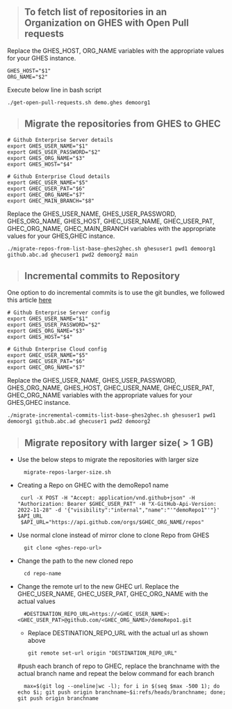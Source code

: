 > <h2>To fetch list of repositories in an Organization on GHES with Open Pull requests</h2>

Replace the GHES_HOST, ORG_NAME variables with the appropriate values for your GHES instance.

    GHES_HOST="$1"
    ORG_NAME="$2"

Execute below line in bash script

    ./get-open-pull-requests.sh demo.ghes demoorg1

> <h2> Migrate the repositories from GHES to GHEC</h2>

    # Github Enterprise Server details
    export GHES_USER_NAME="$1"
    export GHES_USER_PASSWORD="$2"
    export GHES_ORG_NAME="$3"
    export GHES_HOST="$4"

    # Github Enterprise Cloud details
    export GHEC_USER_NAME="$5"
    export GHEC_USER_PAT="$6"
    export GHEC_ORG_NAME="$7"
    export GHEC_MAIN_BRANCH="$8"

Replace the GHES_USER_NAME, GHES_USER_PASSWORD, GHES_ORG_NAME, GHES_HOST, GHEC_USER_NAME, GHEC_USER_PAT, GHEC_ORG_NAME, GHEC_MAIN_BRANCH variables with the appropriate values for your GHES,GHEC instance.

    ./migrate-repos-from-list-base-ghes2ghec.sh ghesuser1 pwd1 demoorg1 github.abc.ad ghecuser1 pwd2 demoorg2 main

> <h2>Incremental commits to Repository</h2>

One option to do incremental commits is to use the git bundles, we followed this article [here](https://stackoverflow.com/questions/66247810/how-can-i-incrementally-mirror-a-git-repository-via-bundle-files)

    # Github Enterprise Server config
    export GHES_USER_NAME="$1"
    export GHES_USER_PASSWORD="$2"
    export GHES_ORG_NAME="$3"
    export GHES_HOST="$4"

    # Github Enterprise Cloud config
    export GHEC_USER_NAME="$5"
    export GHEC_USER_PAT="$6"
    export GHEC_ORG_NAME="$7"

Replace the GHES_USER_NAME, GHES_USER_PASSWORD, GHES_ORG_NAME, GHES_HOST, GHEC_USER_NAME, GHEC_USER_PAT, GHEC_ORG_NAME variables with the appropriate values for your GHES,GHEC instance.

    ./migrate-incremental-commits-list-base-ghes2ghec.sh ghesuser1 pwd1 demoorg1 github.abc.ad ghecuser1 pwd2 demoorg2

> <h2>Migrate repository with larger size( > 1 GB)</h2>

- Use the below steps to migrate the repositories with larger size

        migrate-repos-larger-size.sh

- Creating a Repo on GHEC with the demoRepo1 name

       curl -X POST -H "Accept: application/vnd.github+json" -H "Authorization: Bearer $GHEC_USER_PAT" -H "X-GitHub-Api-Version: 2022-11-28" -d '{"visibility":"internal","name":"'"demoRepo1"'"}' $API_URL
       $API_URL="https://api.github.com/orgs/$GHEC_ORG_NAME/repos"

- Use normal clone instead of mirror clone to clone Repo from GHES

        git clone <ghes-repo-url>

- Change the path to the new cloned repo

        cd repo-name

- Change the remote url to the new GHEC url. Replace the GHEC_USER_NAME, GHEC_USER_PAT, GHEC_ORG_NAME with the actual values

        #DESTINATION_REPO_URL=https://<GHEC_USER_NAME>:<GHEC_USER_PAT>@github.com/<GHEC_ORG_NAME>/demoRepo1.git

  - Replace DESTINATION_REPO_URL with the actual url as shown above

        git remote set-url origin "DESTINATION_REPO_URL"

  #push each branch of repo to GHEC, replace the branchname with the actual branch name and repeat the below command for each branch

        max=$(git log --oneline|wc -l); for i in $(seq $max -500 1); do echo $i; git push origin branchname~$i:refs/heads/branchname; done; git push origin branchname
